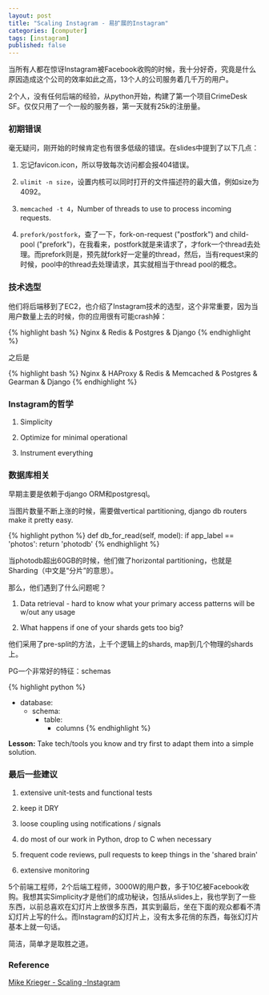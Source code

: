 ```yaml
---
layout: post
title: "Scaling Instagram - 易扩展的Instagram"
categories: [computer]
tags: [instagram]
published: false
---
```


当所有人都在惊讶Instagram被Facebook收购的时候，我十分好奇，究竟是什么原因造成这个公司的效率如此之高，13个人的公司服务着几千万的用户。

2个人，没有任何后端的经验，从python开始，构建了第一个项目CrimeDesk SF。仅仅只用了一个一般的服务器，第一天就有25k的注册量。

### 初期错误

毫无疑问，刚开始的时候肯定也有很多低级的错误。在slides中提到了以下几点：

1.   忘记favicon.icon，所以导致每次访问都会报404错误。

2.   `ulimit -n size`，设置内核可以同时打开的文件描述符的最大值，例如size为4092。

3.   `memcached -t 4`，Number of threads to use to process incoming requests.

4.   `prefork/postfork`，查了一下，fork-on-request ("postfork") and child-pool ("prefork")，在我看来，postfork就是来请求了，才fork一个thread去处理。而prefork则是，预先就fork好一定量的thread，然后，当有request来的时候，pool中的thread去处理请求，其实就相当于thread pool的概念。

### 技术选型

他们将后端移到了EC2，也介绍了Instagram技术的选型，这个非常重要，因为当用户数量上去的时候，你的应用很有可能crash掉：

{% highlight bash %}
Nginx & 
Redis & 
Postgres & 
Django
{% endhighlight %}


之后是

{% highlight bash %}
Nginx & HAProxy &
Redis & Memcached &
Postgres & Gearman &
Django
{% endhighlight %}

### Instagram的哲学

1.   Simplicity

2.   Optimize for minimal operational 

3.   Instrument everything

### 数据库相关

早期主要是依赖于django ORM和postgresql。

当图片数量不断上涨的时候，需要做vertical partitioning, django db routers make it pretty easy. 

{% highlight python %}
def db_for_read(self, model):
  if app_label == 'photos':
  	return 'photodb'
{% endhighlight %}

当photodb超出60GB的时候，他们做了horizontal partitioning，也就是Sharding（中文是“分片”的意思）。

那么，他们遇到了什么问题呢？

1.   Data retrieval - hard to know what your primary access patterns will be w/out any usage

2.   What happens if one of your shards gets too big?

他们采用了pre-split的方法，上千个逻辑上的shards, map到几个物理的shards上。

PG一个非常好的特征：schemas

{% highlight python %}
- database:
  - schema:
    - table:
      - columns
{% endhighlight %}

__Lesson:__ Take tech/tools you know and try first to adapt them into a simple solution. 

### 最后一些建议

1.   extensive unit-tests and functional tests

2.   keep it DRY

3.   loose coupling using notifications / signals

4.   do most of our work in Python, drop to C when necessary

5.   frequent code reviews, pull requests to keep things in the 'shared brain'

6.   extensive monitoring 

5个前端工程师，2个后端工程师，3000W的用户数，多于10亿被Facebook收购。我想其实Simplicity才是他们的成功秘诀，包括从slides上，我也学到了一些东西，以前总喜欢在幻灯片上放很多东西，其实到最后，坐在下面的观众都看不清幻灯片上写的什么。而Instagram的幻灯片上，没有太多花俏的东西，每张幻灯片基本上就一句话。

简洁，简单才是取胜之道。

### Reference

[Mike Krieger - Scaling -Instagram](http://www.scribd.com/doc/89025069/Mike-Krieger-Instagram-at-the-Airbnb-tech-talk-on-Scaling-Instagram)